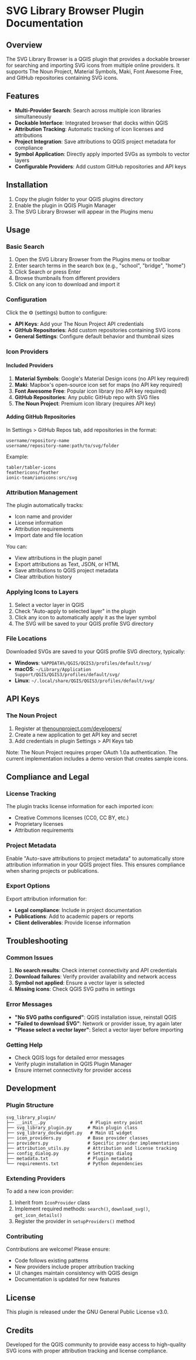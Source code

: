 # SVG Library Browser Plugin Documentation

## Overview

The SVG Library Browser is a QGIS plugin that provides a dockable browser for searching and importing SVG icons from multiple online providers. It supports The Noun Project, Material Symbols, Maki, Font Awesome Free, and GitHub repositories containing SVG icons.

## Features

- **Multi-Provider Search**: Search across multiple icon libraries simultaneously
- **Dockable Interface**: Integrated browser that docks within QGIS
- **Attribution Tracking**: Automatic tracking of icon licenses and attributions
- **Project Integration**: Save attributions to QGIS project metadata for compliance
- **Symbol Application**: Directly apply imported SVGs as symbols to vector layers
- **Configurable Providers**: Add custom GitHub repositories and API keys

## Installation

1. Copy the plugin folder to your QGIS plugins directory
2. Enable the plugin in QGIS Plugin Manager
3. The SVG Library Browser will appear in the Plugins menu

## Usage

### Basic Search

1. Open the SVG Library Browser from the Plugins menu or toolbar
2. Enter search terms in the search box (e.g., "school", "bridge", "home")
3. Click Search or press Enter
4. Browse thumbnails from different providers
5. Click on any icon to download and import it

### Configuration

Click the ⚙ (settings) button to configure:

- **API Keys**: Add your The Noun Project API credentials
- **GitHub Repositories**: Add custom repositories containing SVG icons
- **General Settings**: Configure default behavior and thumbnail sizes

### Icon Providers

#### Included Providers

1. **Material Symbols**: Google's Material Design icons (no API key required)
2. **Maki**: Mapbox's open-source icon set for maps (no API key required)
3. **Font Awesome Free**: Popular icon library (no API key required)
4. **GitHub Repositories**: Any public GitHub repo with SVG files
5. **The Noun Project**: Premium icon library (requires API key)

#### Adding GitHub Repositories

In Settings > GitHub Repos tab, add repositories in the format:
```
username/repository-name
username/repository-name:path/to/svg/folder
```

Example:
```
tabler/tabler-icons
feathericons/feather
ionic-team/ionicons:src/svg
```

### Attribution Management

The plugin automatically tracks:
- Icon name and provider
- License information
- Attribution requirements
- Import date and file location

You can:
- View attributions in the plugin panel
- Export attributions as Text, JSON, or HTML
- Save attributions to QGIS project metadata
- Clear attribution history

### Applying Icons to Layers

1. Select a vector layer in QGIS
2. Check "Auto-apply to selected layer" in the plugin
3. Click any icon to automatically apply it as the layer symbol
4. The SVG will be saved to your QGIS profile SVG directory

### File Locations

Downloaded SVGs are saved to your QGIS profile SVG directory, typically:
- **Windows**: `%APPDATA%/QGIS/QGIS3/profiles/default/svg/`
- **macOS**: `~/Library/Application Support/QGIS/QGIS3/profiles/default/svg/`
- **Linux**: `~/.local/share/QGIS/QGIS3/profiles/default/svg/`

## API Keys

### The Noun Project

1. Register at [thenounproject.com/developers/](https://thenounproject.com/developers/)
2. Create a new application to get API key and secret
3. Add credentials in plugin Settings > API Keys tab

Note: The Noun Project requires proper OAuth 1.0a authentication. The current implementation includes a demo version that creates sample icons.

## Compliance and Legal

### License Tracking

The plugin tracks license information for each imported icon:
- Creative Commons licenses (CC0, CC BY, etc.)
- Proprietary licenses
- Attribution requirements

### Project Metadata

Enable "Auto-save attributions to project metadata" to automatically store attribution information in your QGIS project files. This ensures compliance when sharing projects or publications.

### Export Options

Export attribution information for:
- **Legal compliance**: Include in project documentation
- **Publications**: Add to academic papers or reports
- **Client deliverables**: Provide license information

## Troubleshooting

### Common Issues

1. **No search results**: Check internet connectivity and API credentials
2. **Download failures**: Verify provider availability and network access
3. **Symbol not applied**: Ensure a vector layer is selected
4. **Missing icons**: Check QGIS SVG paths in settings

### Error Messages

- **"No SVG paths configured"**: QGIS installation issue, reinstall QGIS
- **"Failed to download SVG"**: Network or provider issue, try again later
- **"Please select a vector layer"**: Select a vector layer before importing

### Getting Help

- Check QGIS logs for detailed error messages
- Verify plugin installation in QGIS Plugin Manager
- Ensure internet connectivity for provider access

## Development

### Plugin Structure

```
svg_library_plugin/
├── __init__.py                 # Plugin entry point
├── svg_library_plugin.py      # Main plugin class
├── svg_library_dockwidget.py   # Main UI widget
├── icon_providers.py          # Base provider classes
├── providers.py               # Specific provider implementations
├── attribution_utils.py       # Attribution and license tracking
├── config_dialog.py           # Settings dialog
├── metadata.txt               # Plugin metadata
└── requirements.txt           # Python dependencies
```

### Extending Providers

To add a new icon provider:

1. Inherit from `IconProvider` class
2. Implement required methods: `search()`, `download_svg()`, `get_icon_details()`
3. Register the provider in `setupProviders()` method

### Contributing

Contributions are welcome! Please ensure:
- Code follows existing patterns
- New providers include proper attribution tracking
- UI changes maintain consistency with QGIS design
- Documentation is updated for new features

## License

This plugin is released under the GNU General Public License v3.0.

## Credits

Developed for the QGIS community to provide easy access to high-quality SVG icons with proper attribution tracking and license compliance.